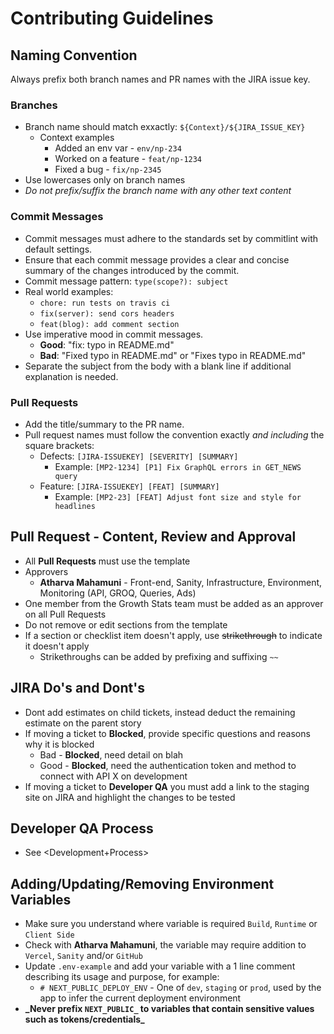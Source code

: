 # Contributing Guidelines

## Naming Convention

Always prefix both branch names and PR names with the JIRA issue key.

### Branches

- Branch name should match exxactly: `${Context}/${JIRA_ISSUE_KEY}`
  - Context examples
    - Added an env var - `env/np-234`
    - Worked on a feature - `feat/np-1234`
    - Fixed a bug - `fix/np-2345`
- Use lowercases only on branch names
- _Do not prefix/suffix the branch name with any other text content_

### Commit Messages

- Commit messages must adhere to the standards set by commitlint with default settings.
- Ensure that each commit message provides a clear and concise summary of the changes introduced by the commit.
- Commit message pattern: `type(scope?): subject`
- Real world examples:
  - `chore: run tests on travis ci`
  - `fix(server): send cors headers`
  - `feat(blog): add comment section`
- Use imperative mood in commit messages.
  - **Good**: "fix: typo in README.md"
  - **Bad**: "Fixed typo in README.md" or "Fixes typo in README.md"
- Separate the subject from the body with a blank line if additional explanation is needed.

### Pull Requests

- Add the title/summary to the PR name.
- Pull request names must follow the convention exactly _and including_ the square brackets:
  - Defects: `[JIRA-ISSUEKEY] [SEVERITY] [SUMMARY]`
    - Example: `[MP2-1234] [P1] Fix GraphQL errors in GET_NEWS query`
  - Feature: `[JIRA-ISSUEKEY] [FEAT] [SUMMARY]`
    - Example: `[MP2-23] [FEAT] Adjust font size and style for headlines`

## Pull Request - Content, Review and Approval

- All **Pull Requests** must use the template
- Approvers
  - **Atharva Mahamuni** - Front-end, Sanity, Infrastructure, Environment, Monitoring (API, GROQ, Queries, Ads)
- One member from the Growth Stats team must be added as an approver on all Pull Requests
- Do not remove or edit sections from the template
- If a section or checklist item doesn't apply, use ~~strikethrough~~ to indicate it doesn't apply
  - Strikethroughs can be added by prefixing and suffixing `~~`

## JIRA Do's and Dont's

- Dont add estimates on child tickets, instead deduct the remaining estimate on the parent story
- If moving a ticket to **Blocked**, provide specific questions and reasons why it is blocked
  - Bad - **Blocked**, need detail on blah
  - Good - **Blocked**, need the authentication token and method to connect with API X on development
- If moving a ticket to **Developer QA** you must add a link to the staging site on JIRA and highlight the changes to be tested

## Developer QA Process

- See <Development+Process>

## Adding/Updating/Removing Environment Variables

- Make sure you understand where variable is required `Build`, `Runtime` or `Client Side`
- Check with **Atharva Mahamuni**, the variable may require addition to `Vercel`, `Sanity` and/or `GitHub`
- Update `.env-example` and add your variable with a 1 line comment describing its usage and purpose, for example:
  - `# NEXT_PUBLIC_DEPLOY_ENV` - One of `dev`, `staging` or `prod`, used by the app to infer the current deployment environment
- **_Never prefix `NEXT_PUBLIC_` to variables that contain sensitive values such as tokens/credentials\_**
